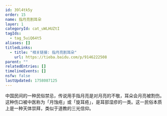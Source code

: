 ```yaml
---
id: 39l4tk5y
order: 15
name: 指月亮割耳朵
layer: 1
categoryId: cat_uWLHUZtI
tagIds:
  - tag_5uiQ64t5
aliases: []
titledLinks:
  - title: "相关链接: 指月亮割耳朵"
    url: https://tieba.baidu.com/p/9146222508
parent: ""
relatedEntries: []
timelineEvents: []
nsfw: false
lastUpdated: 1758087125
---
```


中国民间的一种民俗禁忌，传说用手指月亮是对月亮的不敬，耳朵会月亮被割伤。这种伤口被中医称为「月蚀疮」或「旋耳疮」，是耳部湿疹的一类。这一民俗本质上是一种天体崇拜，类似于道教的三光信仰。